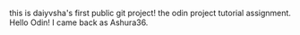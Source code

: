 this is daiyvsha's first public git project! the odin project tutorial assignment.
Hello Odin! I came back as Ashura36.
